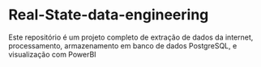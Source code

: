 # Real-State-data-engineering
Este repositório é um projeto completo de extração de dados da internet, processamento, armazenamento em banco de dados PostgreSQL, e visualização com PowerBI

